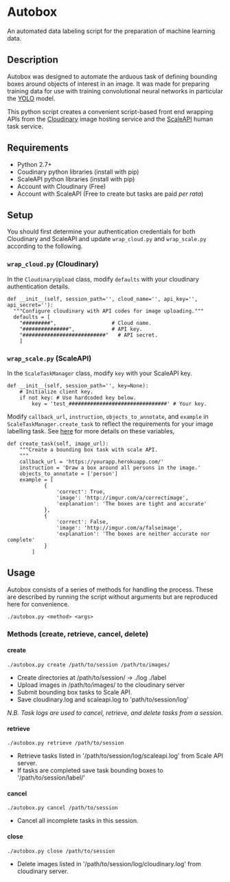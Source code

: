 # Autobox
An automated data labeling script for the preparation of machine learning data.

## Description

Autobox was designed to automate the arduous task of defining bounding boxes around objects of interest in an image. It was made for preparing training data for use with training convolutional neural networks in particular the [YOLO](https://pjreddie.com/darknet/yolo/) model.

This python script creates a convenient script-based front end wrapping APIs from the [Cloudinary](http://cloudinary.com/) image hosting service and the [ScaleAPI](https://www.scaleapi.com/) human task service.

## Requirements

* Python 2.7+
* Coudinary python libraries (install with pip)
* ScaleAPI python libraries (install with pip)
* Account with Cloudinary (Free)
* Account with ScaleAPI (Free to create but tasks are paid _per rata_)

## Setup

You should first determine your authentication credentials for both Cloudinary and ScaleAPI and update `wrap_cloud.py` and `wrap_scale.py` according to the following.

### `wrap_cloud.py` (Cloudinary)

In the `CloudinaryUpload` class, modify `defaults` with your cloudinary authentication details.

```
def __init__(self, session_path='', cloud_name='', api_key='', api_secret=''):	
  """Configure cloudinary with API codes for image uploading."""
  defaults = [ 
    "#########",                  # Cloud name.
    "###############",            # API key.
    "###########################"	# API secret.
    ]
```

### `wrap_scale.py` (ScaleAPI)

In the `ScaleTaskManager` class, modify `key` with your ScaleAPI key.
```
def __init__(self, session_path='', key=None):
    # Initialize client key.
    if not key: # Use hardcoded key below.
        key = 'test_################################' # Your key.
```

Modify `callback_url`, `instruction`, `objects_to_annotate`, and `example` in `ScaleTaskManager.create_task` to reflect the requirements for your image labelling task. See [here](https://docs.scaleapi.com/#create-image-annotation-task) for more details on these variables,

```
def create_task(self, image_url):
    """Create a bounding box task with scale API.
    """
    callback_url = 'https://yourapp.herokuapp.com/'
    instruction = 'Draw a box around all persons in the image.'
    objects_to_annotate = ['person']
    example = [
            {
                'correct': True,
                'image': 'http://imgur.com/a/correctimage',
                'explanation': 'The boxes are tight and accurate'
            },
            {
                'correct': False,
                'image': 'http://imgur.com/a/falseimage',
                'explanation': 'The boxes are neither accurate nor complete'
            }
        ]
```

## Usage

Autobox consists of a series of methods for handling the process. These are described by running the script without arguments but are reproduced here for convenience.

```
./autobox.py <method> <args>
```
### Methods (create, retrieve, cancel, delete)


#### create
```
./autobox.py create /path/to/session /path/to/images/
```

* Create directories at /path/to/session/ -> ./log ./label
* Upload images in /path/to/images/ to the cloudinary server 
* Submit bounding box tasks to Scale API. 
* Save cloudinary.log and scaleapi.log to 'path/to/session/log' 

_N.B. Task logs are used to cancel, retrieve, and delete tasks from a session._

#### retrieve
```
./autobox.py retrieve /path/to/session
```

* Retrieve tasks listed in '/path/to/session/log/scaleapi.log' from Scale API server.
* If tasks are completed save task bounding boxes to '/path/to/session/label/'


#### cancel
```
./autobox.py cancel /path/to/session
```

* Cancel all incomplete tasks in this session.

#### close
```
./autobox.py close /path/to/session
```

* Delete images listed in '/path/to/session/log/cloudinary.log' from cloudinary server.
